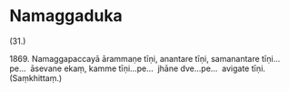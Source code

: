 # Namaggaduka

(31.)

1869\. Namaggapaccayā ārammaṇe tīṇi, anantare tīṇi, samanantare tīṇi…pe…  āsevane ekaṃ, kamme tīṇi…pe…  jhāne dve…pe…  avigate tīṇi. (Saṃkhittaṃ.)
